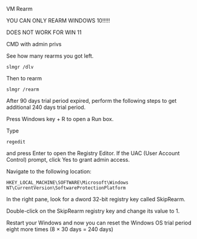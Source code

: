 

VM Rearm

YOU CAN ONLY REARM WINDOWS 10!!!!!


DOES NOT WORK FOR WIN 11

CMD with admin privs


See how many rearms you got left.

```
slmgr /dlv
```

Then to rearm

```
slmgr /rearm
```



After 90 days trial period expired, perform the following steps to get additional 240 days trial period.

Press Windows key + R to open a Run box.

Type
```
regedit
```

and press Enter to open the Registry Editor. If the UAC (User Account Control) prompt, click Yes to grant admin access.

Navigate to the following location:
```
HKEY_LOCAL_MACHINE\SOFTWARE\Microsoft\Windows NT\CurrentVersion\SoftwareProtectionPlatform
```

In the right pane, look for a dword 32-bit registry key called SkipRearm.

Double-click on the SkipRearm registry key and change its value to 1.

Restart your Windows and now you can reset the Windows OS trial period eight more times (8 × 30 days = 240 days)
